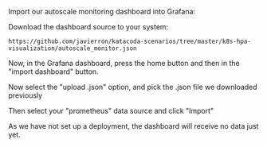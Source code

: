 Import our autoscale monitoring dashboard into Grafana:

Download the dashboard source to your system:

`https://github.com/javierron/katacoda-scenarios/tree/master/k8s-hpa-visualization/autoscale_monitor.json`

Now, in the Grafana dashboard, press the home button and then in the "import dashboard" button.

Now select the "upload .json" option, and pick the .json file we downloaded previously

Then select your "prometheus" data source and click "Import"

As we have not set up a deployment, the dashboard will receive no data just yet.